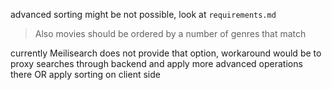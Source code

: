 advanced sorting might be not possible, look at `requirements.md`

> Also movies should be ordered by a number of genres that match

currently Meilisearch does not provide that option, workaround would be to proxy searches through
backend and apply more advanced operations there OR apply sorting on client side
